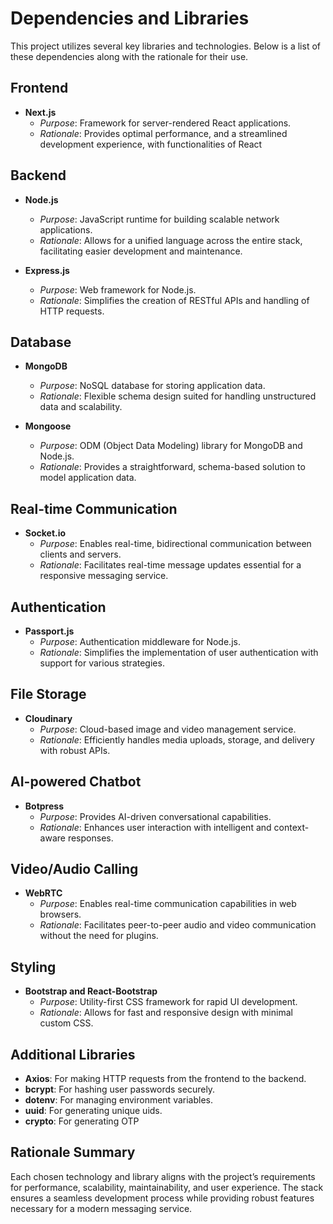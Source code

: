 # Dependencies and Libraries

This project utilizes several key libraries and technologies. Below is a list of these dependencies along with the rationale for their use.

## Frontend

- **Next.js**
  - *Purpose*: Framework for server-rendered React applications.
  - *Rationale*: Provides optimal performance, and a streamlined development experience, with functionalities of React

## Backend

- **Node.js**
  - *Purpose*: JavaScript runtime for building scalable network applications.
  - *Rationale*: Allows for a unified language across the entire stack, facilitating easier development and maintenance.

- **Express.js**
  - *Purpose*: Web framework for Node.js.
  - *Rationale*: Simplifies the creation of RESTful APIs and handling of HTTP requests.

## Database

- **MongoDB**
  - *Purpose*: NoSQL database for storing application data.
  - *Rationale*: Flexible schema design suited for handling unstructured data and scalability.

- **Mongoose**
  - *Purpose*: ODM (Object Data Modeling) library for MongoDB and Node.js.
  - *Rationale*: Provides a straightforward, schema-based solution to model application data.

## Real-time Communication

- **Socket.io**
  - *Purpose*: Enables real-time, bidirectional communication between clients and servers.
  - *Rationale*: Facilitates real-time message updates essential for a responsive messaging service.

## Authentication

- **Passport.js**
  - *Purpose*: Authentication middleware for Node.js.
  - *Rationale*: Simplifies the implementation of user authentication with support for various strategies.

## File Storage

- **Cloudinary**
  - *Purpose*: Cloud-based image and video management service.
  - *Rationale*: Efficiently handles media uploads, storage, and delivery with robust APIs.

## AI-powered Chatbot 

- **Botpress**
  - *Purpose*: Provides AI-driven conversational capabilities.
  - *Rationale*: Enhances user interaction with intelligent and context-aware responses.

## Video/Audio Calling 

- **WebRTC**
  - *Purpose*: Enables real-time communication capabilities in web browsers.
  - *Rationale*: Facilitates peer-to-peer audio and video communication without the need for plugins.

## Styling

- **Bootstrap and React-Bootstrap**
  - *Purpose*: Utility-first CSS framework for rapid UI development.
  - *Rationale*: Allows for fast and responsive design with minimal custom CSS.


## Additional Libraries
- **Axios**: For making HTTP requests from the frontend to the backend.
- **bcrypt**: For hashing user passwords securely.
- **dotenv**: For managing environment variables.
- **uuid**: For generating unique uids.
- **crypto**: For generating OTP

## Rationale Summary
Each chosen technology and library aligns with the project’s requirements for performance, scalability, maintainability, and user experience. The stack ensures a seamless development process while providing robust features necessary for a modern messaging service.
